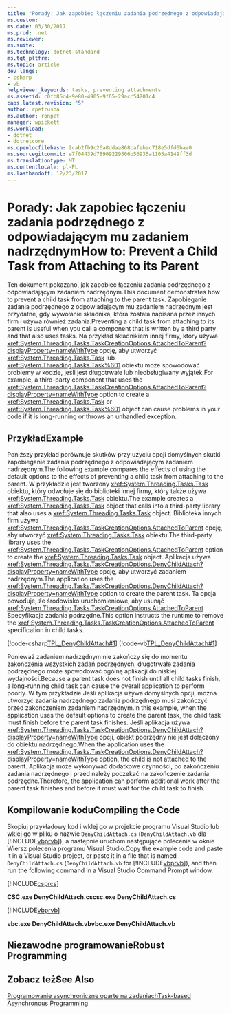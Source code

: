 ```yaml
---
title: "Porady: Jak zapobiec łączeniu zadania podrzędnego z odpowiadającym mu zadaniem nadrzędnym"
ms.custom: 
ms.date: 03/30/2017
ms.prod: .net
ms.reviewer: 
ms.suite: 
ms.technology: dotnet-standard
ms.tgt_pltfrm: 
ms.topic: article
dev_langs:
- csharp
- vb
helpviewer_keywords: tasks, preventing attachments
ms.assetid: c0fb85d4-9e80-4905-9f65-29acc54201c4
caps.latest.revision: "5"
author: rpetrusha
ms.author: ronpet
manager: wpickett
ms.workload:
- dotnet
- dotnetcore
ms.openlocfilehash: 2cab2fb9c26a8ddaa868cafebac718e5dfd6baa0
ms.sourcegitcommit: e7f04439d78909229506b56935a1105a4149ff3d
ms.translationtype: MT
ms.contentlocale: pl-PL
ms.lasthandoff: 12/23/2017
---
```

# <a name="how-to-prevent-a-child-task-from-attaching-to-its-parent"></a><span data-ttu-id="15c1e-102">Porady: Jak zapobiec łączeniu zadania podrzędnego z odpowiadającym mu zadaniem nadrzędnym</span><span class="sxs-lookup"><span data-stu-id="15c1e-102">How to: Prevent a Child Task from Attaching to its Parent</span></span>
<span data-ttu-id="15c1e-103">Ten dokument pokazano, jak zapobiec łączeniu zadania podrzędnego z odpowiadającym zadaniem nadrzędnym.</span><span class="sxs-lookup"><span data-stu-id="15c1e-103">This document demonstrates how to prevent a child task from attaching to the parent task.</span></span> <span data-ttu-id="15c1e-104">Zapobieganie zadania podrzędnego z odpowiadającym mu zadaniem nadrzędnym jest przydatne, gdy wywołanie składnika, która została napisana przez innych firm i używa również zadania.</span><span class="sxs-lookup"><span data-stu-id="15c1e-104">Preventing a child task from attaching to its parent is useful when you call a component that is written by a third party and that also uses tasks.</span></span> <span data-ttu-id="15c1e-105">Na przykład składnikiem innej firmy, który używa <xref:System.Threading.Tasks.TaskCreationOptions.AttachedToParent?displayProperty=nameWithType> opcję, aby utworzyć <xref:System.Threading.Tasks.Task> lub <xref:System.Threading.Tasks.Task%601> obiektu może spowodować problemy w kodzie, jeśli jest długotrwałe lub nieobsługiwany wyjątek.</span><span class="sxs-lookup"><span data-stu-id="15c1e-105">For example, a third-party component that uses the <xref:System.Threading.Tasks.TaskCreationOptions.AttachedToParent?displayProperty=nameWithType> option to create a <xref:System.Threading.Tasks.Task> or <xref:System.Threading.Tasks.Task%601> object can cause problems in your code if it is long-running or throws an unhandled exception.</span></span>  
  
## <a name="example"></a><span data-ttu-id="15c1e-106">Przykład</span><span class="sxs-lookup"><span data-stu-id="15c1e-106">Example</span></span>  
 <span data-ttu-id="15c1e-107">Poniższy przykład porównuje skutków przy użyciu opcji domyślnych skutki zapobieganie zadania podrzędnego z odpowiadającym zadaniem nadrzędnym.</span><span class="sxs-lookup"><span data-stu-id="15c1e-107">The following example compares the effects of using the default options to the effects of preventing a child task from attaching to the parent.</span></span> <span data-ttu-id="15c1e-108">W przykładzie jest tworzony <xref:System.Threading.Tasks.Task> obiektu, który odwołuje się do biblioteki innej firmy, który także używa <xref:System.Threading.Tasks.Task> obiektu.</span><span class="sxs-lookup"><span data-stu-id="15c1e-108">The example creates a <xref:System.Threading.Tasks.Task> object that calls into a third-party library that also uses a <xref:System.Threading.Tasks.Task> object.</span></span> <span data-ttu-id="15c1e-109">Biblioteka innych firm używa <xref:System.Threading.Tasks.TaskCreationOptions.AttachedToParent> opcję, aby utworzyć <xref:System.Threading.Tasks.Task> obiektu.</span><span class="sxs-lookup"><span data-stu-id="15c1e-109">The third-party library uses the <xref:System.Threading.Tasks.TaskCreationOptions.AttachedToParent> option to create the <xref:System.Threading.Tasks.Task> object.</span></span> <span data-ttu-id="15c1e-110">Aplikacja używa <xref:System.Threading.Tasks.TaskCreationOptions.DenyChildAttach?displayProperty=nameWithType> opcję, aby utworzyć zadaniem nadrzędnym.</span><span class="sxs-lookup"><span data-stu-id="15c1e-110">The application uses the <xref:System.Threading.Tasks.TaskCreationOptions.DenyChildAttach?displayProperty=nameWithType> option to create the parent task.</span></span> <span data-ttu-id="15c1e-111">Ta opcja powoduje, że środowisko uruchomieniowe, aby usunąć <xref:System.Threading.Tasks.TaskCreationOptions.AttachedToParent> Specyfikacja zadania podrzędne.</span><span class="sxs-lookup"><span data-stu-id="15c1e-111">This option instructs the runtime to remove the <xref:System.Threading.Tasks.TaskCreationOptions.AttachedToParent> specification in child tasks.</span></span>  
  
 [!code-csharp[TPL_DenyChildAttach#1](../../../samples/snippets/csharp/VS_Snippets_Misc/tpl_denychildattach/cs/denychildattach.cs#1)]
 [!code-vb[TPL_DenyChildAttach#1](../../../samples/snippets/visualbasic/VS_Snippets_Misc/tpl_denychildattach/vb/denychildattach.vb#1)]  
  
 <span data-ttu-id="15c1e-112">Ponieważ zadaniem nadrzędnym nie zakończy się do momentu zakończenia wszystkich zadań podrzędnych, długotrwałe zadania podrzędnego może spowodować ogólną aplikacji do niskiej wydajności.</span><span class="sxs-lookup"><span data-stu-id="15c1e-112">Because a parent task does not finish until all child tasks finish, a long-running child task can cause the overall application to perform poorly.</span></span> <span data-ttu-id="15c1e-113">W tym przykładzie Jeśli aplikacja używa domyślnych opcji, można utworzyć zadania nadrzędnego zadania podrzędnego musi zakończyć przed zakończeniem zadaniem nadrzędnym.</span><span class="sxs-lookup"><span data-stu-id="15c1e-113">In this example, when the application uses the default options to create the parent task, the child task must finish before the parent task finishes.</span></span> <span data-ttu-id="15c1e-114">Jeśli aplikacja używa <xref:System.Threading.Tasks.TaskCreationOptions.DenyChildAttach?displayProperty=nameWithType> opcji, obiekt podrzędny nie jest dołączony do obiektu nadrzędnego.</span><span class="sxs-lookup"><span data-stu-id="15c1e-114">When the application uses the <xref:System.Threading.Tasks.TaskCreationOptions.DenyChildAttach?displayProperty=nameWithType> option, the child is not attached to the parent.</span></span> <span data-ttu-id="15c1e-115">Aplikacja może wykonywać dodatkowe czynności, po zakończeniu zadania nadrzędnego i przed należy poczekać na zakończenie zadania podrzędne.</span><span class="sxs-lookup"><span data-stu-id="15c1e-115">Therefore, the application can perform additional work after the parent task finishes and before it must wait for the child task to finish.</span></span>  
  
## <a name="compiling-the-code"></a><span data-ttu-id="15c1e-116">Kompilowanie kodu</span><span class="sxs-lookup"><span data-stu-id="15c1e-116">Compiling the Code</span></span>  
 <span data-ttu-id="15c1e-117">Skopiuj przykładowy kod i wklej go w projekcie programu Visual Studio lub wklej go w pliku o nazwie `DenyChildAttach.cs` (`DenyChildAttach.vb` dla [!INCLUDE[vbprvb](../../../includes/vbprvb-md.md)]), a następnie uruchom następujące polecenie w oknie Wiersz polecenia programu Visual Studio.</span><span class="sxs-lookup"><span data-stu-id="15c1e-117">Copy the example code and paste it in a Visual Studio project, or paste it in a file that is named `DenyChildAttach.cs` (`DenyChildAttach.vb` for [!INCLUDE[vbprvb](../../../includes/vbprvb-md.md)]), and then run the following command in a Visual Studio Command Prompt window.</span></span>  
  
 [!INCLUDE[csprcs](../../../includes/csprcs-md.md)]  
  
 <span data-ttu-id="15c1e-118">**CSC.exe DenyChildAttach.cs**</span><span class="sxs-lookup"><span data-stu-id="15c1e-118">**csc.exe DenyChildAttach.cs**</span></span>  
  
 [!INCLUDE[vbprvb](../../../includes/vbprvb-md.md)]  
  
 <span data-ttu-id="15c1e-119">**vbc.exe DenyChildAttach.vb**</span><span class="sxs-lookup"><span data-stu-id="15c1e-119">**vbc.exe DenyChildAttach.vb**</span></span>  
  
## <a name="robust-programming"></a><span data-ttu-id="15c1e-120">Niezawodne programowanie</span><span class="sxs-lookup"><span data-stu-id="15c1e-120">Robust Programming</span></span>  
  
## <a name="see-also"></a><span data-ttu-id="15c1e-121">Zobacz też</span><span class="sxs-lookup"><span data-stu-id="15c1e-121">See Also</span></span>  
 [<span data-ttu-id="15c1e-122">Programowanie asynchroniczne oparte na zadaniach</span><span class="sxs-lookup"><span data-stu-id="15c1e-122">Task-based Asynchronous Programming</span></span>](../../../docs/standard/parallel-programming/task-based-asynchronous-programming.md)

